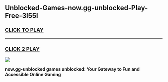 
## Unblocked-Games-now.gg-unblocked-Play-Free-3l55l
<h3>
<a href="https://premium76.site?title=now.gg-unblocked&ref=18A1">CLICK TO PLAY</a></h3>
<hr>

<h3>
<a href="https://premium76.site?title=now.gg-unblocked&ref=18A1">CLICK 2 PLAY</a>
  
</h3>

<a href="https://premium76.site?title=now.gg-unblocked&ref=18A1"><img src="https://clearcache.store/games.png"></a>


**now.gg-unblocked games unblocked: Your Gateway to Fun and Accessible Online Gaming**
